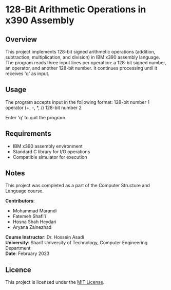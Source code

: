 # 128-Bit Arithmetic Operations in x390 Assembly

## Overview

This project implements 128-bit signed arithmetic operations (addition, subtraction, multiplication, and division) in IBM x390 assembly language. The program reads three input lines per operation: a 128-bit signed number, an operator, and another 128-bit number. It continues processing until it receives 'q' as input.

## Usage

The program accepts input in the following format:
128-bit number 1
operator (+, -, *, /)
128-bit number 2


Enter 'q' to quit the program.

##  Requirements

- IBM x390 assembly environment
- Standard C library for I/O operations
- Compatible simulator for execution

## Notes

This project was completed as a part of the Computer Structure and Language course.


**Contributors**:
- Mohammad Marandi
- Fatemeh Shafi'i
- Hosna Shah Heydari
- Aryana Zalnezhad

**Course Instructor**: Dr. Hossein Asadi  
**University**: Sharif University of Technology, Computer Engineering Department  
**Date**: February 2023

## Licence
This project is licensed under the [MIT License](https://opensource.org/licenses/MIT).


